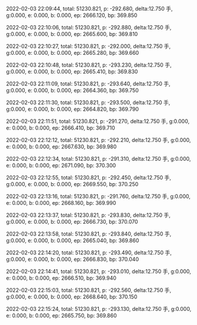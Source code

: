 2022-02-03 22:09:44, total: 51230.821, p: -292.680, delta:12.750 手, g:0.000, e: 0.000, b: 0.000, ep: 2666.120, bp: 369.850

2022-02-03 22:10:06, total: 51230.821, p: -292.880, delta:12.750 手, g:0.000, e: 0.000, b: 0.000, ep: 2665.600, bp: 369.810

2022-02-03 22:10:27, total: 51230.821, p: -292.000, delta:12.750 手, g:0.000, e: 0.000, b: 0.000, ep: 2665.280, bp: 369.660

2022-02-03 22:10:48, total: 51230.821, p: -293.230, delta:12.750 手, g:0.000, e: 0.000, b: 0.000, ep: 2665.410, bp: 369.830

2022-02-03 22:11:09, total: 51230.821, p: -293.640, delta:12.750 手, g:0.000, e: 0.000, b: 0.000, ep: 2664.360, bp: 369.750

2022-02-03 22:11:30, total: 51230.821, p: -293.500, delta:12.750 手, g:0.000, e: 0.000, b: 0.000, ep: 2664.820, bp: 369.790

2022-02-03 22:11:51, total: 51230.821, p: -291.270, delta:12.750 手, g:0.000, e: 0.000, b: 0.000, ep: 2666.410, bp: 369.710

2022-02-03 22:12:12, total: 51230.821, p: -292.210, delta:12.750 手, g:0.000, e: 0.000, b: 0.000, ep: 2667.630, bp: 369.980

2022-02-03 22:12:34, total: 51230.821, p: -291.310, delta:12.750 手, g:0.000, e: 0.000, b: 0.000, ep: 2671.090, bp: 370.300

2022-02-03 22:12:55, total: 51230.821, p: -292.450, delta:12.750 手, g:0.000, e: 0.000, b: 0.000, ep: 2669.550, bp: 370.250

2022-02-03 22:13:16, total: 51230.821, p: -291.760, delta:12.750 手, g:0.000, e: 0.000, b: 0.000, ep: 2668.160, bp: 369.990

2022-02-03 22:13:37, total: 51230.821, p: -293.830, delta:12.750 手, g:0.000, e: 0.000, b: 0.000, ep: 2666.730, bp: 370.070

2022-02-03 22:13:58, total: 51230.821, p: -293.840, delta:12.750 手, g:0.000, e: 0.000, b: 0.000, ep: 2665.040, bp: 369.860

2022-02-03 22:14:20, total: 51230.821, p: -293.490, delta:12.750 手, g:0.000, e: 0.000, b: 0.000, ep: 2666.830, bp: 370.040

2022-02-03 22:14:41, total: 51230.821, p: -293.010, delta:12.750 手, g:0.000, e: 0.000, b: 0.000, ep: 2666.510, bp: 369.940

2022-02-03 22:15:03, total: 51230.821, p: -292.560, delta:12.750 手, g:0.000, e: 0.000, b: 0.000, ep: 2668.640, bp: 370.150

2022-02-03 22:15:24, total: 51230.821, p: -293.130, delta:12.750 手, g:0.000, e: 0.000, b: 0.000, ep: 2665.750, bp: 369.860